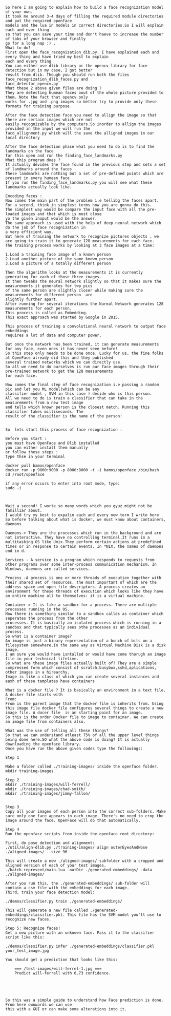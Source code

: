 
	So here I am going to explain how to build a face recognization model of your own.
	It took me around 3-4 days of filling the required module directories and put the required openface 
	models and the lua in models in correct directories.So I will explain each and ever thing
	so that you can save your time and don't haeve to increase the number of tabs of your browser and finally 
	go for a long nap :) .
	What to do?
	First open the face_recognization_dib.py. I have explained each and every thing and have tried my best to explain 
	each and every thing
	You can either use dlib library or the opencv library for face detection but in my case, I got better 
	result from dlib. Though you should run both the files face_recognization_dlib_faces.py and
	face_detector_opencv.py 
	What these 2 above given files are doing ?
	They are detecting humean faces oout of the whole picture provided to them. Note the fact that opencv only 
	works for .jpg and .png images so better try to provide only these formats for training purpose

	After the face detection face you need to allign the image so that there are certain images which are not 
	easily recognizable by the computers.So inorder to allign the images provided in the input we will run the 
	facd_allignment.py which will the save the alligned images in our local directory

	After the face detection phase what you need to do is to find the landmarks on the face 
	for this open and run the finding_face_landmarks.py
	What this program does ?
	It actually devides the face found in the previous step and sets a set of landmarks around the faces 
	These landmarks are nothing but a set of pre-defined points which are present in every humean face
	If you run the finding_face_landmarks.py you will see what these landmarks actually look like.
	
	Encoding faces :
	Now comes the main part of the problem i.e tellibg the faces apart.
	For a second, think in simplest terms how you are gonna do this. 
	The simplest way would be compare the input face with all the pre-loaded images and that which is most close 
	yo the given inoput would be the answer.
	The same approach is used with the help of deep neural network which do the job of face recognization in 
	a very efficient way.
	But here of training the network to recognize pictures objects , we
	are going to train it to generate 128 measurements for each face. 
	The training process works by looking at 3 face images at a time:

    1.Load a training face image of a known person
    2.Load another picture of the same known person
    3.Load a picture of a totally different person
	
	Then the algorithm looks at the measurements it is currently generating for each of those three images.
	It then tweaks the neural network slightly so that it makes sure the measurements it generates for twp pics
	of the same person are slightly closer while making sure the measurements for different person  are 
	slightly further apart.
	After running for several iterations the Nureal Network generates 128 measurements for each person.
	This process is called as Embedding.
	This exact approach was started by Google in 2015.

	This process of training a convolutional neural network to output face embeddings 
	requires a lot of data and computer power.

	But once the network has been trained, it can generate measurements for any face, even ones it has never seen before!
	So this step only needs to be done once. Lucky for us, the fine folks at OpenFace already did this and they published 
	several trained networks which we can directly use.
	So all we need to do ourselves is run our face images through their pre-trained network to get the 128 measurements 
	for each face.

	Now comes the final step of face recognization i.e passing a random pic and let you ML model(which can be any
	classifier model , SVM in this case ) decide who is this person. 
	All we need to do is train a classifier that can take in the measurements from a new test image
	and tells which known person is the closest match. Running this classifier takes milliseconds. The
	result of the classifier is the name of the person!


	So  lets start this process of face recognization :

	Before you start :
	you must have OpenFace and Dlib installed 
	you can either install them manually 
	or follow these steps :
	type thse in your terminal

	docker pull bamos/openface
	docker run -p 9000:9000 -p 8000:8000 -t -i bamos/openface /bin/bash
	cd /root/openface

	if any error occurs to enter into root mode, type:
	sudo -i



	Wait a second! I worte so many words which you gyuz might not be familliar about. 
	I would try my best to expalin each and every new term I write here
	So before talking about what is docker, we must know about containers, daemons

	Daemons-> They are the processes which run in the background and are not interactive. They have no controlling terminal.It runs in a multitasking OS like Unix.They perform certain actions at predefined times or in response to certain events. In *NIX, the names of daemons end in d.  
	
	Services - A service is a program which responds to requests from other programs over some inter-process communication mechanism. In Windows, daemons are called services.

	Process -A process is one or more threads of execution together with their shared set of resources, the most important of which are the address space and open file descriptors. A process creates an environment for these threads of execution which looks like they have an entire machine all to themselves: it is a virtual machine.

	Container-> It is like a sandbox for a process. There are multiple processes running in the OS.
	Now there is something similar to a sandbox calles as container which seperates the process from the other 
	processes. It is basically an isolated process which is running in a sandbox and that typically sees othe processes as an individual process.
	So what is a container image?
	An image is just a binary representation of a bunch of bits on a filesystem somewhere.In the same way as Virtual Machine Disk is a disk image.
	I am sure you would have isntalled or would have come thorugh an image file in your technical lifetime.
	So what are these image files actually built of? They are a simple compressed form which consist of scratch,busybox,sshd,aplications, other images in a hirearchy.
	Image is like a class of which you can create several instances and eaxh of these templates have containers 

	What is a docker file ? It is basically an environment in a text file. A docker file starts with
	From: 
	From is the parent image that the docker file is inherits from. Using this image file docker file configures several things to create a new image file. A docer file  is an starting point for an image.
	So this is the order Docker file to image to container. We can create an image file from containers also.

	What was the use of telling all these things?
	So that we can understand atleast 75% of all the upper level things being done here.SO what the above code is doing? It is actually downloading the openface library.
	Once you have run the above given codes type the followings:

	Step 1

	Make a folder called ./training-images/ inside the openface folder.	
	mkdir training-images

	Step 2
	mkdir ./training-images/will-ferrell/
	mkdir ./training-images/chad-smith/
	mkdir ./training-images/jimmy-fallon/


	Step 3
	Copy all your images of each person into the correct sub-folders. Make sure only one face appears in each image. There's no need to crop the image around the face. OpenFace will do that automatically.

	Step 4
	Run the openface scripts from inside the openface root directory:

	First, do pose detection and alignment:
	./util/align-dlib.py ./training-images/ align outerEyesAndNose ./aligned-images/ --size 96

	This will create a new ./aligned-images/ subfolder with a cropped and aligned version of each of your test images.
	./batch-represent/main.lua -outDir ./generated-embeddings/ -data ./aligned-images/

	After you run this, the ./generated-embeddings/ sub-folder will contain a csv file with the embeddings for each image.
	Third, train your face detection model:

	./demos/classifier.py train ./generated-embeddings/

	This will generate a new file called ./generated-embeddings/classifier.pkl. This file has the SVM model you'll use to recognize new faces.

	Step 5: Recognize faces!
	Get a new picture with an unknown face. Pass it to the classifier script like this:

	./demos/classifier.py infer ./generated-embeddings/classifier.pkl your_test_image.jpg

	You should get a prediction that looks like this:

		=== /test-images/will-ferrel-1.jpg ===
		Predict will-ferrell with 0.73 confidence.





	So this was a simple guide to understand how Face prediction is done. From here ownwards we can use
	this with a GUI or can make some alterations into it.
